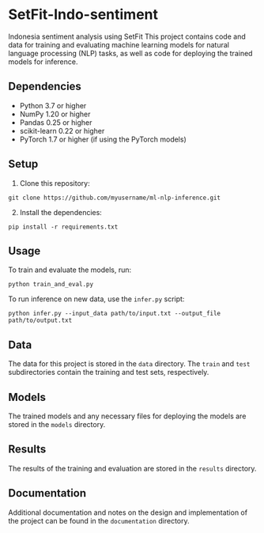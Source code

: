 # SetFit-Indo-sentiment
Indonesia sentiment analysis using SetFit
This project contains code and data for training and evaluating machine learning models for natural language processing (NLP) tasks, as well as code for deploying the trained models for inference.

## Dependencies

- Python 3.7 or higher
- NumPy 1.20 or higher
- Pandas 0.25 or higher
- scikit-learn 0.22 or higher
- PyTorch 1.7 or higher (if using the PyTorch models)

## Setup

1. Clone this repository:
```
git clone https://github.com/myusername/ml-nlp-inference.git
```


2. Install the dependencies:
```
pip install -r requirements.txt

```

## Usage

To train and evaluate the models, run:
```
python train_and_eval.py

```

To run inference on new data, use the `infer.py` script:
```
python infer.py --input_data path/to/input.txt --output_file path/to/output.txt

```

## Data

The data for this project is stored in the `data` directory. The `train` and `test` subdirectories contain the training and test sets, respectively.

## Models

The trained models and any necessary files for deploying the models are stored in the `models` directory.

## Results

The results of the training and evaluation are stored in the `results` directory.

## Documentation

Additional documentation and notes on the design and implementation of the project can be found in the `documentation` directory.
